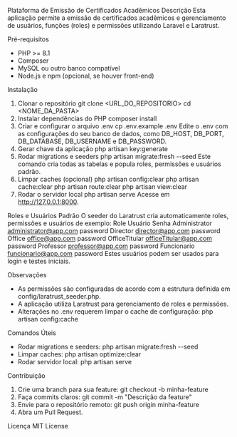 Plataforma de Emissão de Certificados Acadêmicos
Descrição
Esta aplicação permite a emissão de certificados acadêmicos e gerenciamento de usuários, funções (roles) e permissões utilizando Laravel e Laratrust.

Pré-requisitos
* PHP >= 8.1
* Composer
* MySQL ou outro banco compatível
* Node.js e npm (opcional, se houver front-end)

Instalação
1. Clonar o repositório
git clone <URL_DO_REPOSITORIO>
cd <NOME_DA_PASTA>
1. Instalar dependências do PHP
composer install
1. Criar e configurar o arquivo .env
cp .env.example .env
Edite o .env com as configurações do seu banco de dados, como DB_HOST, DB_PORT, DB_DATABASE, DB_USERNAME e DB_PASSWORD.
1. Gerar chave da aplicação
php artisan key:generate
1. Rodar migrations e seeders
php artisan migrate:fresh --seed
Este comando cria todas as tabelas e popula roles, permissões e usuários padrão.
1. Limpar caches (opcional)
php artisan config:clear
php artisan cache:clear
php artisan route:clear
php artisan view:clear
1. Rodar o servidor local
php artisan serve
Acesse em http://127.0.0.1:8000.

Roles e Usuários Padrão
O seeder do Laratrust cria automaticamente roles, permissões e usuários de exemplo:
Role	Usuário	Senha
Administrator	administrator@app.com	password
Director	director@app.com	password
Office	office@app.com	password
OfficeTitular	officeTitular@app.com	password
Professor	professor@app.com	password
Funcionario	funcionario@app.com	password
Estes usuários podem ser usados para login e testes iniciais.

Observações
* As permissões são configuradas de acordo com a estrutura definida em config/laratrust_seeder.php.
* A aplicação utiliza Laratrust para gerenciamento de roles e permissões.
* Alterações no .env requerem limpar o cache de configuração:
php artisan config:cache

Comandos Úteis
* Rodar migrations e seeders: php artisan migrate:fresh --seed
* Limpar caches: php artisan optimize:clear
* Rodar servidor local: php artisan serve

Contribuição
1. Crie uma branch para sua feature:
git checkout -b minha-feature
1. Faça commits claros:
git commit -m "Descrição da feature"
1. Envie para o repositório remoto:
git push origin minha-feature
1. Abra um Pull Request.

Licença
MIT License
